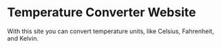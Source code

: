 # Temperature Converter Website

With this site you can convert temperature units, like Celsius, Fahrenheit, and Kelvin.